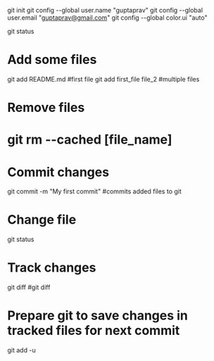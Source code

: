 git init
git config --global user.name "guptaprav"
git config --global user.email "guptaprav@gmail.com"
git config --global color.ui "auto"

git status

# Add some files
git add README.md #first file
git add first_file file_2 #multiple files

# Remove files
# git rm --cached [file_name]

# Commit changes
git commit -m "My first commit" #commits added files to git

# Change file
git status

# Track changes
git diff
#git diff <filename>

# Prepare git to save changes in tracked files for next commit
git add -u
